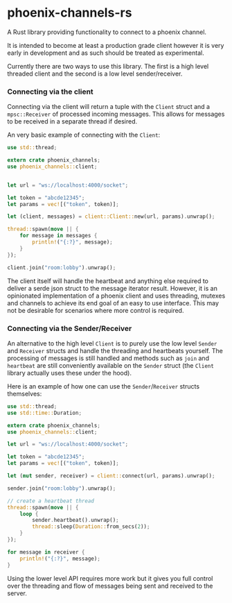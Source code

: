 # phoenix-channels-rs

A Rust library providing functionality to connect to a phoenix channel.

It is intended to become at least a production grade client however it is very early in development
and as such should be treated as experimental.

Currently there are two ways to use this library. The first is a high level threaded client
and the second is a low level sender/receiver.

### Connecting via the client

Connecting via the client will return a tuple with the `Client` struct and a `mpsc::Receiver` of
processed incoming messages. This allows for messages to be received in a separate thread if desired.

An very basic example of connecting with the `Client`:

```rust
use std::thread;

extern crate phoenix_channels;
use phoenix_channels::client;


let url = "ws://localhost:4000/socket";

let token = "abcde12345";
let params = vec![("token", token)];

let (client, messages) = client::Client::new(url, params).unwrap();

thread::spawn(move || {
    for message in messages {
        println!("{:?}", message);
    }
});

client.join("room:lobby").unwrap();
```

The client itself will handle the heartbeat and anything else required to deliver a serde json struct
to the message iterator result. However, it is an opinionated implementation of a phoenix client and
uses threading, mutexes and channels to achieve its end goal of an easy to use interface. This may not
be desirable for scenarios where more control is required.


### Connecting via the Sender/Receiver

An alternative to the high level `Client` is to purely use the low level `Sender` and `Receiver` structs
and handle the threading and heartbeats yourself. The processing of messages is still handled and methods such
as `join` and `heartbeat` are still conveniently available on the `Sender` struct (the `Client` library
actually uses these under the hood).

Here is an example of how one can use the `Sender`/`Receiver` structs themselves:

```rust
use std::thread;
use std::time::Duration;

extern crate phoenix_channels;
use phoenix_channels::client;

let url = "ws://localhost:4000/socket";

let token = "abcde12345";
let params = vec![("token", token)];

let (mut sender, receiver) = client::connect(url, params).unwrap();

sender.join("room:lobby").unwrap();

// create a heartbeat thread
thread::spawn(move || {
    loop {
        sender.heartbeat().unwrap();
        thread::sleep(Duration::from_secs(2));
    }
});

for message in receiver {
    println!("{:?}", message);
}
```

Using the lower level API requires more work but it gives you full control over the threading and flow of
messages being sent and received to the server.

